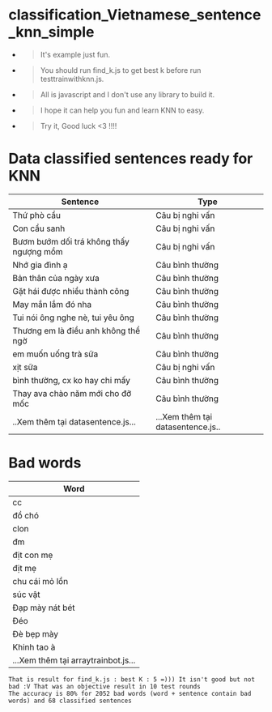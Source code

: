 # classification_Vietnamese_sentence_knn_simple


- > It's example just fun.
- > You should run find_k.js to get best k before run testtrainwithknn.js.
- > All is javascript and I don't use any library to build it.
- > I hope it can help you fun and learn KNN to easy.
- > Try it, Good luck <3 !!!!


# Data classified sentences ready for KNN
| Sentence | Type |
|--------------|-------|
| Thứ phò cẩu | Câu bị nghi vấn |
|Con cẩu sanh|Câu bị nghi vấn|
|Bươm bướm dối trá không thấy ngượng mồm|Câu bị nghi vấn|
|Nhớ gia đình ạ|Câu bình thường|
|Bản thân của ngày xưa|Câu bình thường|
|Gặt hái được nhiều thành công|Câu bình thường|
|May mắn lắm đó nha|Câu bình thường|
|Tui nói ông nghe nè, tui yêu ông|Câu bình thường|
|Thương em là điều anh không thể ngờ|Câu bình thường|
|em muốn uống trà sữa|Câu bình thường|
|xịt sữa|Câu bị nghi vấn|
|bình thường, cx ko hay chi mấy|Câu bình thường|
|Thay ava chào năm mới cho đỡ mốc|Câu bình thường|
|..Xem thêm tại datasentence.js...|...Xem thêm tại datasentence.js..|

# Bad words
|Word|
|----|
|cc|
|đồ chó|
|clon|
|đm|
|địt con mẹ|
|địt mẹ|
|chu cái mỏ lồn|
|súc vật|
|Đạp mày nát bét|
|Đéo|
|Đè bẹp mày|
|Khinh tao à|
|...Xem thêm tại arraytrainbot.js...|

```
That is result for find_k.js : best K : 5 =))) It isn't good but not bad :V That was an objective result in 10 test rounds
The accuracy is 80% for 2052 bad words (word + sentence contain bad words) and 68 classified sentences 
```
